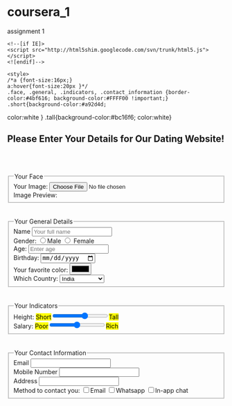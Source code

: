 # coursera_1
assignment 1
<!DOCTYPE html>
<html lang="en">
  <head>
    <meta charset="utf-8">
    <meta name="generator" content="CoffeeCup HTML Editor (www.coffeecup.com)">
    <meta name="dcterms.created" content="Wed, 13 Apr 2016 02:47:00 GMT">
    <meta name="description" content="">
    <meta name="keywords" content="">
    <title></title>
    
    <!--[if IE]>
    <script src="http://html5shim.googlecode.com/svn/trunk/html5.js"></script>
    <![endif]-->
	
	<style>
	/*a {font-size:16px;}
	a:hover{font-size:20px }*/
	.face, .general, .indicators, .contact_information {border-color:#4bf616; background-color:#FFFF00 !important;}
	.short{background-color:#a92d4d;
color:white }
.tall{background-color:#bc16f6;
color:white}
	</style>
  </head>
  <body>
  
<a><h2>Please Enter Your Details for Our Dating Website! </h2></a>
<br>
<br>

<fieldset class="face">
<legend><a>Your Face</a></legend>
<a>Your Image: </a> <input type="file" name="imagetoupload"/>
<br>
<a>Image Preview:<a/a>
<br>
</fieldset>
<br>
<br>

<fieldset class="general">
<legend>Your General Details</legend>
<label for="fullname">Name</label>
<input type="text" name="fullname" id="fullname" placeholder="Your full name"/>
<br>
<label for="gender">Gender:</label>
<input type="radio" name="choices" id="choices" value="Male"/>Male
<input type="radio" name="choices" id="choices" value="Female"/> Female
<br>
<label for="age">Age:</label>
<input type="text" name="age" id="age" placeholder="Enter age" required/>
<br>
<label for="birthday">Birthday:</label>
<input type="date" name="birthday" id="birthday" placeholder="Enter Birthday" />
<br>
<label for="color">Your favorite color:</label>
<input type="color" id="color" name="color" />
<br>
<label for="country">Which Country:</label>
<select name=country>
<option value="in"> India</option>
<option value="us"> United States</option>
<option value="cn"> China</option>
<option value="jp"> Japan</option>
</select>
</fieldset>
<br>
<br>

<fieldset class="indicators">
<legend>Your Indicators</legend>
<label for="height">Height:</label>
<mark class="short">Short</mark><input type="range" min="0" max="100" step="5" value="60" name="height" id="height" /><mark class="tall">Tall</mark>
<br>
<label for="salary">Salary:</label>
<mark class="short">Poor</mark><input type="range" min="0" max="100" step="5" value="50" name="salary" id="salary" /><mark class="tall">Rich</mark>
</fieldset>
<br>
<br>
<fieldset class="contact_information">
<legend>Your Contact Information</legend>
<label for="email">Email</label>
<input type="text" name="email" id="email" />
<br>
<label for="mobile">Mobile Number</label>
<input type="number" name="mobile" id="mobile" />
<br>
<label for="address">Address</label>
<input type="text" name="address" id="address" />
<br>
Method to contact you:
<input type="checkbox" name="method" value="Email" />Email
<input type="checkbox" name="method" value="Whatsapp" />Whatsapp
<input type="checkbox" name="method" value="In-app chat" />In-app chat
</fieldset>

  </body>
</html>
